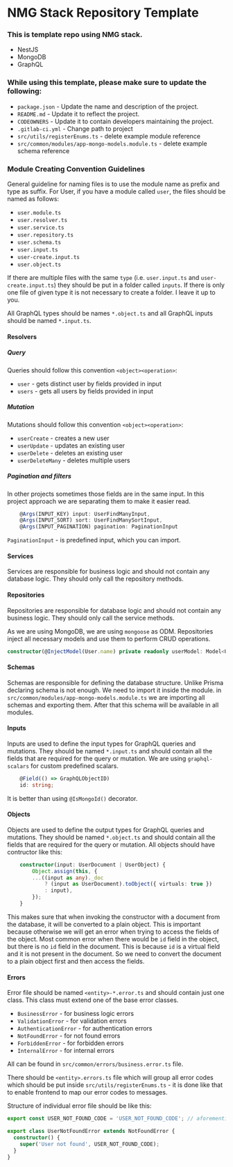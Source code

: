 # NMG Stack Repository Template

### This is template repo using NMG stack.

- NestJS
- MongoDB
- GraphQL

### While using this template, please make sure to update the following:

- `package.json` - Update the name and description of the project.
- `README.md` - Update it to reflect the project.
- `CODEOWNERS` - Update it to contain developers maintaining the project.
- `.gitlab-ci.yml` - Change path to project
- `src/utils/registerEnums.ts` - delete example module reference
- `src/common/modules/app-mongo-models.module.ts` - delete example schema reference

### Module Creating Convention Guidelines

General guideline for naming files is to use the module name as prefix and type as suffix. For User, if you have a module called `user`, the files should be named as follows:

- `user.module.ts`
- `user.resolver.ts`
- `user.service.ts`
- `user.repository.ts`
- `user.schema.ts`
- `user.input.ts`
- `user-create.input.ts`
- `user.object.ts`

If there are multiple files with the same `type` (i.e. `user.input.ts` and `user-create.input.ts`) they should be put in a folder called `inputs`. If there is only one file of given type it is not necessary to create a folder. I leave it up to you.

All GraphQL types should be names `*.object.ts` and all GraphQL inputs should be named `*.input.ts`.

#### Resolvers

##### Query

Queries should follow this convention `<object><operation>`:

- `user` - gets distinct user by fields provided in input
- `users` - gets all users by fields provided in input

##### Mutation

Mutations should follow this convention `<object><operation>`:

- `userCreate` - creates a new user
- `userUpdate` - updates an existing user
- `userDelete` - deletes an existing user
- `userDeleteMany` - deletes multiple users

##### Pagination and filters

In other projects sometimes those fields are in the same input. In this project approach we are separating them to make it easier read.

```ts
    @Args(INPUT_KEY) input: UserFindManyInput,
    @Args(INPUT_SORT) sort: UserFindManySortInput,
    @Args(INPUT_PAGINATION) pagination: PaginationInput
```

`PaginationInput` - is predefined input, which you can import.

#### Services

Services are responsible for business logic and should not contain any database logic. They should only call the repository methods.

#### Repositories

Repositories are responsible for database logic and should not contain any business logic. They should only call the service methods.

As we are using MongoDB, we are using `mongoose` as ODM. Repositories inject all necessary models and use them to perform CRUD operations.

```ts
constructor(@InjectModel(User.name) private readonly userModel: Model<UserDocument>) {}
```

#### Schemas

Schemas are responsible for defining the database structure.
Unlike Prisma declaring schema is not enough.
We need to import it inside the module. in `src/common/modules/app-mongo-models.module.ts` we are importing all schemas and exporting them.
After that this schema will be available in all modules.

#### Inputs

Inputs are used to define the input types for GraphQL queries and mutations.
They should be named `*.input.ts` and should contain all the fields that are required for the query or mutation.
We are using `graphql-scalars` for custom predefined scalars.

```ts
    @Field(() => GraphQLObjectID)
    id: string;
```

It is better than using `@IsMongoId()` decorator.

#### Objects

Objects are used to define the output types for GraphQL queries and mutations.
They should be named `*.object.ts` and should contain all the fields that are required for the query or mutation.
All objects should have contructor like this:

```ts
    constructor(input: UserDocument | UserObject) {
        Object.assign(this, {
        ...((input as any)._doc
            ? (input as UserDocument).toObject({ virtuals: true })
            : input),
        });
    }
```

This makes sure that when invoking the constructor with a document from the database,
it will be converted to a plain object.
This is important because otherwise we will get an error when trying to access the fields of the object.
Most common error when there would be `id` field in the object, but there is no `id` field in the document.
This is because `id` is a virtual field and it is not present in the document.
So we need to convert the document to a plain object first and then access the fields.

#### Errors

Error file should be named `<entity>-*.error.ts` and should contain just one class. This class must extend one of the base error classes.

- `BusinessError` - for business logic errors
- `ValidationError` - for validation errors
- `AuthenticationError` - for authentication errors
- `NotFoundError` - for not found errors
- `ForbiddenError` - for forbidden errors
- `InternalError` - for internal errors

All can be found in `src/common/errors/business.error.ts` file.

There should be `<entity>.errors.ts` file which will group all error codes which should be put inside `src/utils/registerEnums.ts` - it is done like that to enable frontend to map our error codes to messages.

Structure of individual error file should be like this:

```ts
export const USER_NOT_FOUND_CODE = 'USER_NOT_FOUND_CODE'; // aforementioned code should be put in `src/<module>/errors/<module>.errors.ts` file

export class UserNotFoundError extends NotFoundError {
  constructor() {
    super('User not found', USER_NOT_FOUND_CODE);
  }
}
```
